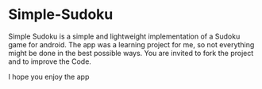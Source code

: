 # Simple-Sudoku
Simple Sudoku is a simple and lightweight implementation of a Sudoku game for android. The app was a learning project for me, so not everything might be done in the best possible ways. You are invited to fork the project and to improve the Code.

I hope you enjoy the app
